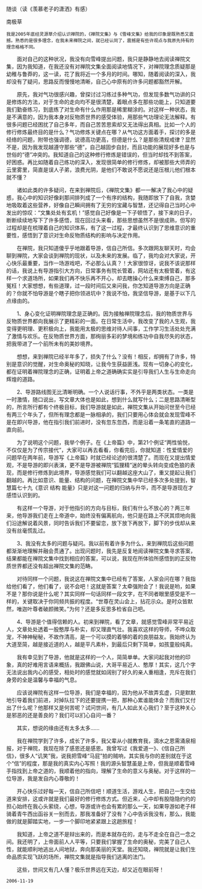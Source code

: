 随谈（读《羡慕老子的潇洒》有感）

南极草


    我是2005年底经灵源草介绍认识禅院的，《禅院文集》与《雪峰文集》给我的印象是既熟悉又震撼。熟悉的是很多理念，在我未来禅院之间，就已经认同了，震撼是有些许观点与我原先持有的理念格格不同。

　　面对自己的这种状况，我没有向雪峰提出问题，我只是静静地去阅读禅院文集，因为我知道，在我还没有对禅院文集全面阅读地情况下，对禅院理念质疑那是幼稚与鲁莽的，这一读，花了我将近一个多月的时间。哪知，随着阅读的深入，我却没有了疑问，思路反而慢慢地清晰，自己心中原有的许多问题都豁然开解。

　　原先，我对气功很感兴趣，曾探讨过习练过多种气功，但发现多数气功讲的只是修炼的方法，对于生命的走向均不是很清楚，着眼点多在那些功能上，只知道要我们勤奋练习，到底练了对生命有什么作用那是稀里糊涂的。对这样一种状态，我是不满意的，因为我本身对反物质世界的感受体验，用那些气功理论无法解释。有很多问题已经困扰了自己多年，而自己苦苦思索却又无法得出真相。比如一个人的修行修炼最终目的是什么？气功修炼关键点在哪？从气功这方面着手，探讨的多是经络的问题，附带也强调德，说德高功更高，但德是什么？是那些清规戒律？显然不是，因为我发现越遵守那些“德”，自己越固步自封，而且功能的展现好多也是与世俗的“德”冲突的。我知道自己的这种修行修炼是错误的，但当时却找不到答案，好困惑。再比如随着自己练功的深入，发现很简单的修行修炼，却被那些大师弄的云里雾里，简直是误人子弟，浪费光阴，是他们不敢说不愿说还是压根儿他们根本就不懂？

　　诸如此类的许多疑问，在来到禅院后，《禅院文集》都一一解决了我心中的疑惑，我心中的知识好像刹那间排列成了一个有序的结构，我随即放下了自我，贪婪地吸取着这些营养，好像自己瞬间拥有了无穷的宝藏与智慧，还记得自己当时心中发出的惊叹：“文集处处有玄机！”感觉自己好像是一下子顿悟了，接下来的日子，断断续续地写下了许多感悟，现在回过头来看，那些思想虽然不是很成熟，但写的过程却是在梳理着自己的知识体系，有了这一过程，才最终认识到了思维意识的重要性，感悟到了意识对生命反物质结构的影响与决定作用。

　　在禅院，我只知道傻乎乎地跟着导游，信自己所信。多次跟网友聊天时，均会聊到禅院，大家会谈到禅院的现状，以及未来的发展。临了，我均会对大家说，开心快乐最重要，当作一场游戏吧，不必那么认真？！大家很惊讶，说我不该说那样的话，我说上有导游指引大方向，日常事务有院长管着，网站还有太极管着，有这样一个求道场所，如果我们再不快乐再不开心，却去瞎操心什么来束缚自己，那多冤枉！大家想想，有些道理，过一段时间后又来问我，你怎知道导游方向是正确的？你就不怕导游是个瞎子把你领进坑中？我说不怕，我坚信导游，是基于以下几点缘由的。

　　1、身心变化证明禅院理念是正确的。因为接触禅院理念后，我的物质世界与反物质世界都向我展示了更精彩的一面。在日常生活中，我改变了我的人生观，我变得更明理、更积极向上，我能用太极的思维对待人间事，工作学习生活处处充满了激情与欢乐。在反物质世界方面，那绚丽多彩的梦境和练功中自我尽失的状态，把我带进了一个前所未有的美妙境界。

　　想想，来到禅院已经半年多了，损失了什么？没有！相反，却拥有了许多，特别是意识的觉醒，对生命奥秘的知晓，让我今生获益匪浅。现有一切身心的变化，都在证明着禅院理念的正确，证明着上帝之道确确实实是引导我们人生与生命走向辉煌的道路。

　　2、导游路线图无比清晰明确。一个人说话行事，不外乎是两类状态。一类是一时激情，随口说出，写文章大体也是如此，想到什么就写什么；二是思路清晰型的，所言所行都有个终极目标，我们导游就是如此，禅院文集从开始问世至今已经有两三个年头了，但所有理念都是一脉相承的，我们只要用心体会就会发现雪峰不是在即兴导游，他在指引我们前进时，没有忽东忽西，而是沿着一条笔直的道路一直向前。

　　为了说明这个问题，我举个例子。在《上帝篇》中，第21个例证“两性愉悦，不仅仅是为了传宗接代”，大家可以再去看看，你看完后，你就知道：性爱情爱的问题早在两年前，导游写《上帝篇》时就已经论述的很清楚了。而现在又提出情爱观，不是导游的即兴表演，更不是导游被禅院“狐狸精”迷的晕头转向变成色狼的表现，而是修行修炼到此境界，导游感觉我们可以翻越这座大山了，重又提起让我们翻越的。再比如意识、能量、结构的问题，在禅院文集中早已经多次多处提到，智慧篇七十九《意识 结构 能量》只是对这一问题的归纳与升华，而不是导游现在才感悟认识到的。

　　有这样一个导游，对于他指引的方向与目标，我们有什么不放心的？两三年来，他导游我们走在上帝道中，始终没有偏离航向，他只是在路上不厌其烦地向我们沿途解说着风景，同时告诉我们不要留恋，放下放下再放下，脚下的步伐却从来没有丝毫慌乱过。

　　3、我没有太多的问题与疑问。我以前有着许多为什么，来到禅院后这些问题都渐渐地理解并融会贯通了。出现问题时，我先是反复地阅读禅院文集寻求答案，结果都能在禅院文集中找到相应的答案，可以说，我现在所体验所感悟到的正反物质世界都还没有超出禅院文集的范畴。

　　对待同样一个问题，我说这在禅院文集中已经有了答案，人家会问在哪？我指给他们看了，他们看了，说不会吧！这就是答案？太牵强附会了！我说是哟，如果不是？那你说是什么呢？其实同样一句话同样一段文字，在不同者眼里感受是不一样的，关键取决于你同频共振的程度。“世尊在灵山会上，拈花示众。是时众皆默然，唯迦叶尊者破颜微笑。”为何？还是多反思多检省自己吧。

　　4、导游是个值得信赖的人。初来到禅院，看了文章，就感觉雪峰非常平易近人，文章处处透着一股憨厚与朴实，却又理直气壮。我喜欢这样的导师，不哗众取宠，不神神秘秘，不故作清高，是一个可以摸的着够的着的良朋益友。我始终认为大道至简，越是接近道的人，越是平凡素朴，到最后只剩下简单，如孩童般纯真。

　　我有幸见到了导游，他就是这样的一个人，简简单单。大家问起我对他的印象，真的好难用言语来概括，我跟佛山说，大哥平易近人、憨厚！其实，这几个字无法说出我内心的感受，相处时的感觉就如阔别了好久的亲人重相逢，充斥在我们身旁的全是温馨与幸福的气息。

　　应该说禅院有这样一位导游，我们是幸福的，因为他从不故弄玄虚，只是默默地引导着我们前进，对掉队拉下的还要提携一把，那种心累谁能体会？而我们又付出了什么呢？他那样又是何苦呢？试问世间，有几人如此关心我们？至于这种关心是邪恶的还是善良的？我们可以扪心自问一番？

　　其实，想说的缘由还有太多太多……

　　我在禅院学到了许多，成长了许多，我父辈从小就教育我，滴水之恩需涌泉相报，对于禅院，我现在除了感恩还是感恩。我曾写过《我爱道一》、《信自己所信》，很多人“讥笑”我，说我把雪峰“马屁”拍的贼响，其实我与你的差别就在于这个“信”的程度，那是我的真实内心写照！我的源头智慧虽是上帝，但我是顺着雪峰手指找到上帝之道的，我顺着他的指向，理解了生命的意义与奥秘。对于这样的一位导游，我是发自内心尊敬的！

　　开心快乐过好每一天，信自己所信吧！顺道生活，游戏人生，把自己一生交给道来安排，这或许就是我们最好的修行修炼方式。但近来，心中却有股隐隐约约的担心始终在我心头萦绕，心想，导游或许也会有累的那么一天，如果导游如老子样骑着青牛西出函谷关一别而去，那我准备好了没有？心中告诉我没有，那么，我能做的就是脚踏实地，一步一个脚印地紧紧跟上这趟旅程！

　　我知道，上帝之道不是辩出来的，而是本就存在的，走与不走全在自己一念之间。我还明了，上帝面前人人平等，只要我们掌握了生命的奥秘，完美了自己人性，就能顺利地逃出人间地狱，奔向那美丽的天堂。我还知晓，禅院就是让我们生命品质实现飞跃的场所，禅院文集就是指导我们逃离的法门。

　　这些，世间又有几人懂？极乐世界远在天边，却又近在眼前呀！

    2006-11-19



